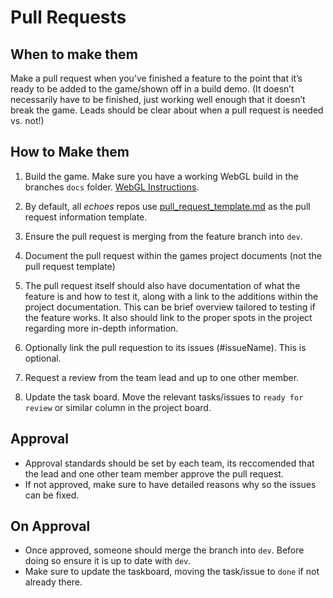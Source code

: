 # Pull Requests

## When to make them
Make a pull request when you’ve finished a feature to the point that it’s ready to be added to the game/shown off in a build demo. (It doesn’t necessarily have to be finished, just working well enough that it doesn’t break the game. Leads should be clear about when a pull request is needed vs. not!)

##  How to Make them
1. Build the game. Make sure you have a working WebGL build in the branches `docs` folder. [WebGL Instructions](https://docs.unity3d.com/2020.1/Documentation/Manual/webgl-building.html).
2. By default, all *echoes* repos use [pull_request_template.md](../.github/pull_request_template.md) as the pull request information template.
4. Ensure the pull request is merging from the feature branch into `dev`.
5. Document the pull request within the games project documents (not the pull request template)
6. The pull request itself should also have documentation of what the feature is and how to test it, along with a link to the additions within the project documentation. This can be brief overview tailored to testing if the feature works. It also should link to the proper spots in the project regarding more in-depth information.
7. Optionally link the pull requestion to its issues (#issueName). This is optional.
8. Request a review from the team lead and up to one other member.
   
10. Update the task board. Move the relevant tasks/issues to `ready for review` or similar column in the project board.
   
   

## Approval
- Approval standards should be set by each team, its reccomended that the lead and one other team member approve the pull request.
- If not approved, make sure to have detailed reasons why so the issues can be fixed.

## On Approval
- Once approved, someone should merge the branch into `dev`. Before doing so ensure it is up to date with `dev`.
- Make sure to update the taskboard, moving the task/issue to `done` if not already there. 






